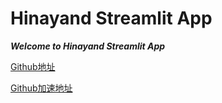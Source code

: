 # Hinayand Streamlit App

***Welcome to Hinayand Streamlit App***

[Github地址](http://github.com/hinayand/hinayand-streamlit)

[Github加速地址](http://hub.fastgit.xyz/hinayand/hinayand-streamlit)